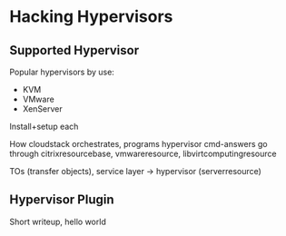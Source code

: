 # Hacking Hypervisors

## Supported Hypervisor

Popular hypervisors by use:
- KVM
- VMware
- XenServer

Install+setup each

How cloudstack orchestrates, programs hypervisor cmd-answers
go through citrixresourcebase, vmwareresource, libvirtcomputingresource

TOs (transfer objects), service layer -> hypervisor (serverresource)

## Hypervisor Plugin

Short writeup, hello world
